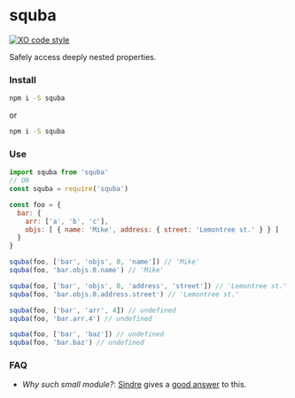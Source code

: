 # squba

[![XO code style](https://img.shields.io/badge/code_style-XO-5ed9c7.svg)](https://github.com/sindresorhus/xo)

Safely access deeply nested properties.

### Install

```bash
npm i -S squba
```
or

```bash
npm i -S squba
```

### Use

```javascript
import squba from 'squba'
// OR
const squba = require('squba')

const foo = {
  bar: {
    arr: ['a', 'b', 'c'],
    objs: [ { name: 'Mike', address: { street: 'Lemontree st.' } } ]
  }
}

squba(foo, ['bar', 'objs', 0, 'name']) // 'Mike'
squba(foo, 'bar.objs.0.name') // 'Mike'

squba(foo, ['bar', 'objs', 0, 'address', 'street']) // 'Lemontree st.'
squba(foo, 'bar.objs.0.address.street') // 'Lemontree st.'

squba(foo, ['bar', 'arr', 4]) // undefined
squba(foo, 'bar.arr.4') // undefined

squba(foo, ['bar', 'baz']) // undefined
squba(foo, 'bar.baz') // undefined
```

### FAQ

- *Why such small module?*: [Sindre](https://github.com/sindresorhus/) gives a [good answer](https://github.com/sindresorhus/ama/issues/10#issuecomment-117766328) to this.
